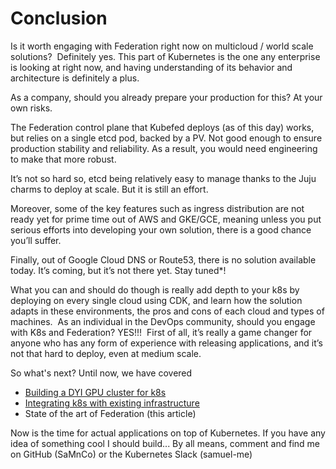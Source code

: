 # Conclusion

Is it worth engaging with Federation right now on multicloud / world scale solutions? 
Definitely yes. This part of Kubernetes is the one any enterprise is looking at right now, and having understanding of its behavior and architecture is definitely a plus.

As a company, should you already prepare your production for this? At your own risks.

The Federation control plane that Kubefed deploys (as of this day) works, but relies on a single etcd pod, backed by a PV. Not good enough to ensure production stability and reliability. As a result, you would need engineering to make that more robust. 

It’s not so hard so, etcd being relatively easy to manage thanks to the Juju charms to deploy at scale. But it is still an effort.

Moreover, some of the key features such as ingress distribution are not ready yet for prime time out of AWS and GKE/GCE, meaning unless you put serious efforts into developing your own solution, there is a good chance you’ll suffer.

Finally, out of Google Cloud DNS or Route53, there is no solution available today. It’s coming, but it’s not there yet. Stay tuned*!

What you can and should do though is really add depth to your k8s by deploying on every single cloud using CDK, and learn how the solution adapts in these environments, the pros and cons of each cloud and types of machines. 
As an individual in the DevOps community, should you engage with K8s and Federation? YES!!! 
First of all, it’s really a game changer for anyone who has any form of experience with releasing applications, and it’s not that hard to deploy, even at medium scale.

So what's next? Until now, we have covered

* [Building a DYI GPU cluster for k8s](https://hackernoon.com/installing-a-diy-bare-metal-gpu-cluster-for-kubernetes-364200254187)
* [Integrating k8s with existing infrastructure](https://medium.com/@samnco/automate-the-deployment-of-kubernetes-in-existing-aws-infrastructure-aa369df2f651)
* State of the art of Federation (this article)

Now is the time for actual applications on top of Kubernetes. If you have any idea of something cool I should build... By all means, comment and find me on GitHub (SaMnCo) or the Kubernetes Slack (samuel-me)



